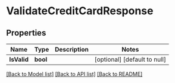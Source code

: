 # ValidateCreditCardResponse

## Properties
Name | Type | Description | Notes
------------ | ------------- | ------------- | -------------
**IsValid** | **bool** |  | [optional] [default to null]

[[Back to Model list]](../README.md#documentation-for-models) [[Back to API list]](../README.md#documentation-for-api-endpoints) [[Back to README]](../README.md)



